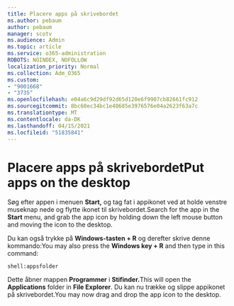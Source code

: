 ```yaml
---
title: Placere apps på skrivebordet
ms.author: pebaum
author: pebaum
manager: scotv
ms.audience: Admin
ms.topic: article
ms.service: o365-administration
ROBOTS: NOINDEX, NOFOLLOW
localization_priority: Normal
ms.collection: Adm_O365
ms.custom:
- "9001668"
- "3735"
ms.openlocfilehash: e04a6c9d29df92d65d120e6f9907cb82661fc912
ms.sourcegitcommit: 8bc60ec34bc1e40685e3976576e04a2623f63a7c
ms.translationtype: MT
ms.contentlocale: da-DK
ms.lasthandoff: 04/15/2021
ms.locfileid: "51835841"
---
```

# <a name="put-apps-on-the-desktop"></a><span data-ttu-id="e12a9-102">Placere apps på skrivebordet</span><span class="sxs-lookup"><span data-stu-id="e12a9-102">Put apps on the desktop</span></span>

<span data-ttu-id="e12a9-103">Søg efter appen i menuen **Start,** og tag fat i appikonet ved at holde venstre museknap nede og flytte ikonet til skrivebordet.</span><span class="sxs-lookup"><span data-stu-id="e12a9-103">Search for the app in the **Start** menu, and grab the app icon by holding down the left mouse button and moving the icon to the desktop.</span></span>

<span data-ttu-id="e12a9-104">Du kan også trykke på **Windows-tasten + R** og derefter skrive denne kommando:</span><span class="sxs-lookup"><span data-stu-id="e12a9-104">You may also press the **Windows key + R** and then type in this command:</span></span>

`shell:appsfolder`

<span data-ttu-id="e12a9-105">Dette åbner mappen **Programmer** i **Stifinder.**</span><span class="sxs-lookup"><span data-stu-id="e12a9-105">This will open the **Applications** folder in **File Explorer**.</span></span> <span data-ttu-id="e12a9-106">Du kan nu trække og slippe appikonet på skrivebordet.</span><span class="sxs-lookup"><span data-stu-id="e12a9-106">You may now drag and drop the app icon to the desktop.</span></span>
